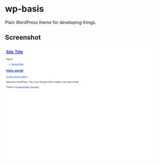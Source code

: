 # wp-basis

Plain WordPress theme for developing things.

## Screenshot

![Screenshot](screenshot.png)
